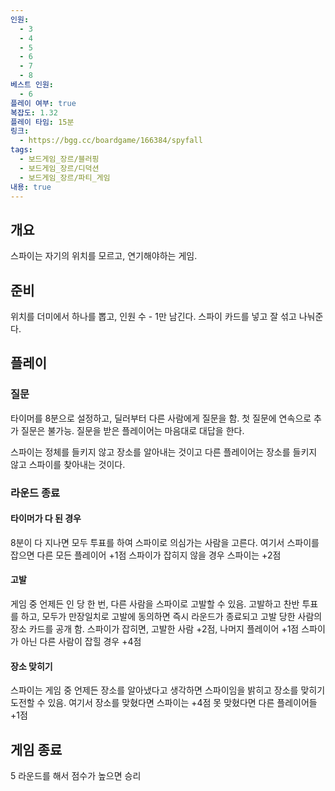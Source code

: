 ```yaml
---
인원:
  - 3
  - 4
  - 5
  - 6
  - 7
  - 8
베스트 인원:
  - 6
플레이 여부: true
복잡도: 1.32
플레이 타임: 15분
링크:
  - https://bgg.cc/boardgame/166384/spyfall
tags:
  - 보드게임_장르/블러핑
  - 보드게임_장르/디덕션
  - 보드게임_장르/파티_게임
내용: true
---
```

## 개요
스파이는 자기의 위치를 모르고, 연기해야하는 게임.
## 준비
위치를 더미에서 하나를 뽑고, 인원 수 - 1만 남긴다.
스파이 카드를 넣고 잘 섞고 나눠준다.
## 플레이
### 질문
타이머를 8분으로 설정하고, 딜러부터 다른 사람에게 질문을 함.
첫 질문에 연속으로 추가 질문은 불가능.
질문을 받은 플레이어는 마음대로 대답을 한다.

스파이는 정체를 들키지 않고 장소를 알아내는 것이고
다른 플레이어는 장소를 들키지 않고 스파이를 찾아내는 것이다.
### 라운드 종료
#### 타이머가 다 된 경우
8분이 다 지나면 모두 투표를 하여 스파이로 의심가는 사람을 고른다.
여기서 스파이를 잡으면 다른 모든 플레이어 +1점
스파이가 잡히지 않을 경우 스파이는 +2점
#### 고발
게임 중 언제든 인 당 한 번, 다른 사람을 스파이로 고발할 수 있음.
고발하고 찬반 투표를 하고, 모두가 만장일치로 고발에 동의하면 즉시 라운드가 종료되고
고발 당한 사람의 장소 카드를 공개 함.
스파이가 잡히면, 고발한 사람 +2점, 나머지 플레이어 +1점
스파이가 아닌 다른 사람이 잡힐 경우 +4점
#### 장소 맞히기
스파이는 게임 중 언제든 장소를 알아냈다고 생각하면 스파이임을 밝히고 장소를 맞히기 도전할 수 있음.
여기서 장소를 맞혔다면 스파이는 +4점
못 맞혔다면 다른 플레이어들 +1점
## 게임 종료
5 라운드를 해서 점수가 높으면 승리